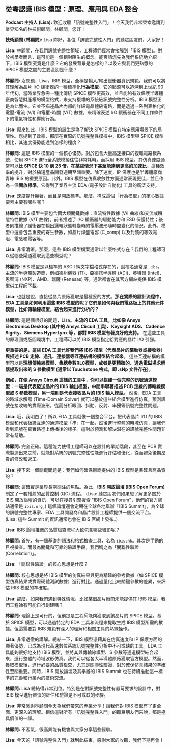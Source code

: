從零認識 IBIS 模型：原理、應用與 EDA 整合
---
**Podcast 主持人 (Lisa):** 歡迎收聽「訊號完整性入門」！今天我們非常榮幸邀請到業界知名的林技術顧問。林顧問，您好！

**技術顧問 (林顧問):** Lisa 妳好，各位「訊號完整性入門」的聽眾朋友們，大家好！

**Lisa:** 林顧問，在我們訊號完整性領域，工程師們經常會接觸到「IBIS 模型」。對於初學者而言，這可能是一個相對陌生的概念。能否請您先為我們系統地介紹一下，IBIS 模型究竟是什麼？它的發展背景是怎樣的？以及它與我們更熟悉的 SPICE 模型之間的主要區別是什麼？

**林顧問:** 沒問題，Lisa。IBIS 模型，全稱是輸入/輸出緩衝器資訊規範。我們可以將其理解為晶片 I/O 緩衝器的一種標準化**行為模型**。它的起源可以追溯到上世紀 90 年代初，當時業界急需一種比傳統 SPICE 模型更高效，並且能夠有效保護半導體廠商智慧財產權的模型格式，來支持複雜的系統級訊號完整性分析。IBIS 模型正是為此而生。它並不描述晶片內部的詳細電晶體級電路，而是透過一系列表格化的電壓-電流 (V/I) 和電壓-時間 (V/T) 數據，來精確表述 I/O 緩衝器在不同工作條件下的電氣特性和響應行為。

**Lisa:** 原來如此，IBIS 模型的誕生是為了解決 SPICE 模型在特定應用場景下的局限性。您提到了效率，那麼在實際的訊號完整性模擬中，IBIS 模型與 SPICE 模型相比，其速度優勢能達到怎樣的程度？

**林顧問:** 這是 IBIS 模型的一個核心優勢。對於包含大量高速接口的複雜電路板系統，使用 SPICE 進行全系統模擬往往非常耗時。而採用 IBIS 模型，其仿真速度通常可以**比 SPICE 快 10 到 25 倍，在某些情況下甚至能達到更高的加速比**。這種效率的提升，對於縮短產品開發週期至關重要。除了速度，IP 保護也是半導體廠商青睞 IBIS 的重要原因。此外，IBIS 模型在仿真收斂性方面通常表現更佳，並且作為一個**開放標準**，它得到了業界主流 EDA (電子設計自動化) 工具的廣泛支持。

**Lisa:** 速度提升顯著，而且是開放標準。那麼，構成這個「行為模型」的核心數據要素主要有哪些呢？

**林顧問:** IBIS 模型主要包含兩大類關鍵數據：直流特性數據 (V/I 曲線)和交流或瞬態特性數據 (V/T 曲線)。前者描述了 I/O 緩衝器的驅動能力和 ESD 保護特性；後者則描繪了緩衝器在輸出邏輯狀態轉變時的電壓波形隨時間變化的情況。此外，模型中還會包含重要的寄生參數，如晶片焊盤電容 (C_comp) 以及封裝的等效電阻、電感和電容等。

**Lisa:** 非常清晰。那麼，這些 IBIS 模型檔案通常以什麼格式存在？我們的工程師可以從哪些渠道獲取到這些模型呢？

**林顧問:** IBIS 模型是以標準的 ASCII 純文字檔格式存在的，副檔名通常是 `.ibs`。主流的半導體製造商，例如德州儀器 (TI)、亞德諾半導體 (ADI)、英特爾 (Intel)、恩智浦 (NXP)、AMD、瑞薩 (Renesas) 等，通常都會在其官方網站提供 IBIS 模型供工程師下載。

**Lisa:** 也就是說，直接從晶片原廠獲取是最穩妥的方式。**那在實際的設計流程中，EDA 工具是如何利用這些 IBIS 模型的呢？它們是如何與我們電路板上的其他元件模型，比如傳輸線模型，結合起來進行分析的？**

**林顧問:** 這是個很好的問題，Lisa。**主流的 EDA 工具，比如像 Ansys Electronics Desktop (其中的 Ansys Circuit 工具)、Keysight ADS、Cadence Sigrity、Siemens HyperLynx 等，都對 IBIS 模型有著良好的支持。** 在這些工具的原理圖或版圖環境中，工程師可以將 IBIS 模型指定給對應的晶片 I/O 引腳。

**更重要的是，這些 EDA 工具允許我們將 IBIS 模型（代表晶片的驅動器或接收器）與描述 PCB 走線、過孔、連接器等互連結構的模型結合起來。** 這些互連結構的模型可以是**理想傳輸線模型、集總參數RLC模型，或者是更精確的、通過電磁場求解器提取出來的 S 參數模型 (通常以 Touchstone 格式，即 .sNp 文件存在)。**
    
**例如，在像 Ansys Circuit 這樣的工具中，你可以搭建一個完整的訊號通道模型：一端是代表發送晶片的 IBIS 輸出模型，中間串聯著描述 PCB 走線的傳輸線模型或 S 參數模型，另一端則是代表接收晶片的 IBIS 輸入模型。** 然後，EDA 工具的時域求解器 (Time-Domain Solver) 就可以基於這些組合模型進行仿真，預測訊號在接收端的實際波形，從而分析眼圖、抖動、反射、串擾等訊號完整性問題。

**Lisa:** 哦，我明白了！所以 EDA 工具就像一個整合平台，把代表晶片 I/O 的 IBIS 模型和代表板級互連的通道模型「串」在一起，然後進行整體的時域仿真，讓我們看到訊號在真實路徑上傳播後的樣子。這對於預測和解決潛在的訊號完整性問題非常有幫助。

**林顧問:** 完全正確。這種能力使得工程師可以在設計的早期階段，甚至在 PCB 實際製造出來之前，就能對系統的訊號完整性性能進行評估和優化，從而避免後期昂貴的修改和返工。

**Lisa:** 接下來一個關鍵問題是：我們如何確保廠商提供的 IBIS 模型是準確且高品質的？

**林顧問:** 這確實是業界長期關注的焦點。為此，**IBIS 開放論壇 (IBIS Open Forum)** 制定了一套推薦的品質控制 (QC) 流程。 (Lisa: 聽眾朋友們如果想了解更多關於 IBIS 開放論壇的資訊，可以在搜尋引擎搜索 "IBIS Open Forum"，他們的官方網站通常是 `ibis.org`。) 這個論壇還會定期在全球各地舉辦「IBIS Summit」，為全球的訊號完整性專家、EDA 工具開發商和晶片設計工程師提供一個交流平台。 (Lisa: 這些 Summit 的資訊通常也會在 IBIS 官網上發布。)

**Lisa:** IBIS 論壇推薦的品質檢查流程大致包含哪些環節呢？

**林顧問:** 首先，有一個基礎的語法和格式檢查工具，名為 `ibischk`。其次是手動的目視檢查。而最為關鍵和可靠的驗證手段，我們稱之為「關聯性驗證 (Correlation)」。

**Lisa:** 「關聯性驗證」的核心思想是什麼？

**林顧問:** 核心思想是將 IBIS 模型的仿真結果與更為精確的參考數據（如 SPICE 模型仿真結果或實際硬體測試數據）進行對比。通過量化比較關鍵參數的差異，來評估 IBIS 模型的準確度。

**Lisa:** 那麼，如果我們遇到特殊情況，比如某個晶片廠商未能提供其 IBIS 模型，我們工程師有可能自行創建嗎？

**林顧問:** 理論上是可行的，但前提是工程師能夠獲取到該晶片的 SPICE 模型。基於 SPICE 模型，可以通過特定的 EDA 工具和流程來提取生成 IBIS 模型所需的數據。但這需要對 IBIS 規範有深入的理解和相關工具的熟練操作。

**Lisa:** 非常透徹的講解。總結一下，IBIS 模型憑藉其在仿真速度和 IP 保護方面的顯著優勢，已成為現代高速數位系統訊號完整性分析中不可或缺的工具。EDA 工具能夠很好地支持 IBIS 模型，並將其與傳輸線模型、S 參數等通道模型結合起來，進行整體的時域波形仿真。我們可以從各大半導體原廠獲取官方模型。然而，獲取模型後，進行必要的品質檢查，尤其是關聯性驗證，對於確保仿真結果的準確性至關重要。同時，IBIS 開放論壇及其舉辦的 IBIS Summit 也在持續推動這一標準的完善和行業內的技術交流。

**林顧問:** Lisa 總結得非常到位。特別是在對訊號完整性有嚴苛要求的設計中，對 IBIS 模型進行審慎的評估和驗證是不可或缺的步驟。

**Lisa:** 非常感謝林顧問今天為我們帶來的專業分享！讓我們對 IBIS 模型有了更全面、更深入的理解。相信這對所有「訊號完整性入門」的聽眾朋友們來說，都是極具價值的一課。

**林顧問:** 不客氣，很高興能有機會與大家分享這些經驗。

**Lisa:** 今天的「訊號完整性入門」就到此結束，感謝大家的收聽，我們下期再會！
